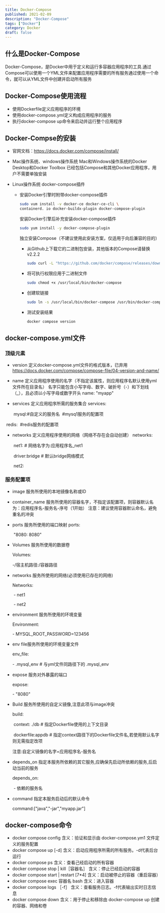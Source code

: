 ```yaml
---
title: Docker-Compose
published: 2021-02-09
description: "Docker-Compose"
tags: ["Docker"]
category: Docker
draft: false
--- 
```

## 什么是Docker-Compose

Docker-Compose，是Docker中用于定义和运行多容器应用程序的工具.通过Compose可以使用一个YML文件来配置应用程序需要的所有服务通过使用一个命令，就可以从YML文件中创建并启动所有服务

## Docker-Compose使用流程

- 使用Dockerfile定义应用程序的环境
- 使用docker-compose.yml定义构成应用程序的服务
- 执行docker-compose up命令来启动并运行整个应用程序

## Docker-Compse的安装

- 官网文档：https://docs.docker.com/compose/install/

- Mac操作系统、windows操作系统
  Mac和Windows操作系统的Docker Desktop和Docker Toolbox
  已经包括Compose和其他Docker应用程序，用户不需要单独安装

- Linux操作系统
  docker-compose插件

  - 安装Docker引擎时附带docker-compose插件

    ```bash
    sudo vum install -v docker-ce docker-ce-cli \
    containerd. io docker-buildx-plugin docker-compose-plugin
    ```

    安装Docker引擎后补充安装docker-compose插件

    ```bash
    sudo yum install -y docker-compose-plugin
    ```

    独立安装Compose（不建议使用此安装方案，仅适用于向后兼容的目的）

    - 从Github上下载它的二进制包安装，其他版本的Compose请替换v2.2.2

      ```bash
      sudo curl -L "https://github.com/docker/compose/releases/download/v2.2.2/docker-compose-$(uname-s)-$(una
      ```

    - 将可执行权限应用于二进制文件

      ```bash
      sudo chmod +x /usr/local/bin/docker-compose
      ```

    - 创建软链接

      ```bash
      sudo ln -s /usr/local/bin/docker-compose /usr/bin/docker-compose
      ```

    - 测试安装结果

      ```bash
      docker compose version
      ```

## docker-compose.yml文件

### 顶级元素

- version 定义docker-compose.yml文件的格式版本，已弃用
  https://docs.docker.com/compose/compose-file/04-version-and-name/

- name 定义应用程序使用的名字（不指定该属性，则应用程序名默认使用yml文件所在目录名）
  名字只能包含小写字母、数字、破折号（-）和下划线（_），且必须以小写字母或数字开头
  name: "myapp"

- services 定义应用程序所需的服务集合
  services:

  ​	mysql:#自定义的服务名
  ​	#mysq1服务的配置项

​		redis:
​				#redis服务的配置项

- networks 定义应用程序使用的网络（网络不存在会自动创建）
  networks:

  ​	net1:                 # 网络名字为:应用程序名_net1

  ​		driver:bridge # 默认bridge网络模式

  ​	net2:

### 服务配置项

- image 服务所使用的本地镜像名称或ID

- container_name 服务所使用的容器名字，不指定该配置项，则容器默认名为：应用程序名-服务名-序号（1开始）
  注意：建议使用容器默认命名，避免重名的冲突

- ports 服务所使用的端口映射
  ports:

  ​	"8080: 8080"

- Volumes 服务所使用的数据卷

  Volumes:

  -/宿主机路径:/容器路径

- networks 服务所使用的网络(必须使用已存在的网络)

  Networks:

  ​	\- net1

  ​	\- net2

- environment 服务所使用的环境变量

  Environment:

  \- MYSQL_ROOT_PASSWORD=123456

- env file服务所使用的环境变量文件

  env_file:

  \- .mysql_env # 与yml文件同路径下的 .mysql_env

- expose 服务对外暴露的端口

  expose:

  \- "8080"

- Build 服务所使用的自定义镜像,注意此项与image冲突

  build:

  ​	context: ./db # 指定Dockerfile使用的上下文目录

  ​	dockerfile:appdb  # 指定context路径下的Dockerfile文件名,若使用默认名字则无需指定改项

  注意:自定义镜像的名字=应用程序名-服务名

- depends_on 指定本服务所依赖的其它服务,应确保先启动所依赖的服务,后启动当前的服务

  depends_on:

  ​	\- 依赖的服务名

- command 指定本服务启动后的默认命令

  command:["java","-jar","myapp.jar"]

## docker-compose命令

- docker compose config
  含义：验证和显示由 docker-compose.ym1 文件定义的服务配置
- docker compose up [-d]
  含义：启动应用程序所需的所有服务。-d代表后台运行
- docker compose ps
  含义：查看己经启动的所有容器
- docker compose stop | kill［容器名］
  含义：停止已经启动的容器
- docker compose start | restart [7*4]
  含义：启动被停止的容器（重启容器）
- docker compose exec 容器名 bash
  含义：进入容器
- docker compose logs ［-f］
  含义：查看服务日志。-f代表输出实时日志信息
- docker compose down
  含义：用于停止和移除由 docker-compose up 创建的容器、网络和卷
